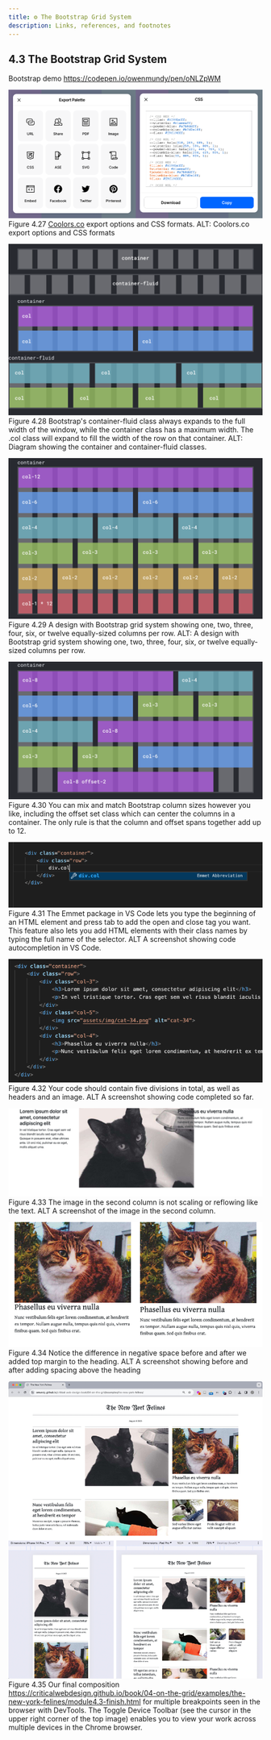 ```yaml
---
title: ⚙️ The Bootstrap Grid System
description: Links, references, and footnotes
---
```






## 4.3 The Bootstrap Grid System

Bootstrap demo https://codepen.io/owenmundy/pen/oNLZpWM


![xxxxx](../../../assets/images/04/04-27-coolors-export-comp.png)
Figure 4.27 [Coolors.co](https://coolors.co/) export options and CSS formats.
ALT: Coolors.co export options and CSS formats


![xxxxx](../../../assets/images/04/04-28-bootstrap-containers-w-text.png)
Figure 4.28 Bootstrap's container-fluid class always expands to the full width of the window, while the container class has a maximum width. The .col class will expand to fill the width of the row on that container.
ALT: Diagram showing the container and container-fluid classes.


![xxxxx](../../../assets/images/04/04-29-bootstrap-columns-w-text.png)
Figure 4.29 A design with Bootstrap grid system showing one, two, three, four, six, or twelve equally-sized columns per row. 
ALT: A design with Bootstrap grid system showing one, two, three, four, six, or twelve equally-sized columns per row.


![xxxxx](../../../assets/images/04/04-30-bootstrap-columns-mixed-w-text.png)
Figure 4.30 You can mix and match Bootstrap column sizes however you like, including the offset set class which can center the columns in a container. The only rule is that the column and offset spans together add up to 12. 

![xxxxx](../../../assets/images/04/04-31-VS%20Code%20auto%20complete.png)
Figure 4.31 The Emmet package in VS Code lets you type the beginning of an HTML element and press tab to add the open and close tag you want. This feature also lets you add HTML elements with their class names by typing the full name of the selector.
ALT A screenshot showing code autocompletion in VS Code.


![xxxxx](../../../assets/images/04/04-32-divs.png)
Figure 4.32 Your code should contain five divisions in total, as well as headers and an image. 
ALT A screenshot showing code completed so far.


![xxxxx](../../../assets/images/04/04-33-secondColumn.png)
Figure 4.33 The image in the second column is not scaling or reflowing like the text.
ALT A screenshot of the image in the second column.


![xxxxx](../../../assets/images/04/04-34-addedTopMargin.png)
Figure 4.34 Notice the difference in negative space before and after we added top margin to the heading.
ALT A screenshot showing before and after adding spacing above the heading


![xxxxx](../../../assets/images/04/04-35-final-exercise-mobile-comps-new.jpg)
Figure 4.35 Our final composition https://criticalwebdesign.github.io/book/04-on-the-grid/examples/the-new-york-felines/module4.3-finish.html for multiple breakpoints seen in the browser with DevTools. The Toggle Device Toolbar (see the cursor in the upper right corner of the top image) enables you to view your work across multiple devices in the Chrome browser.



